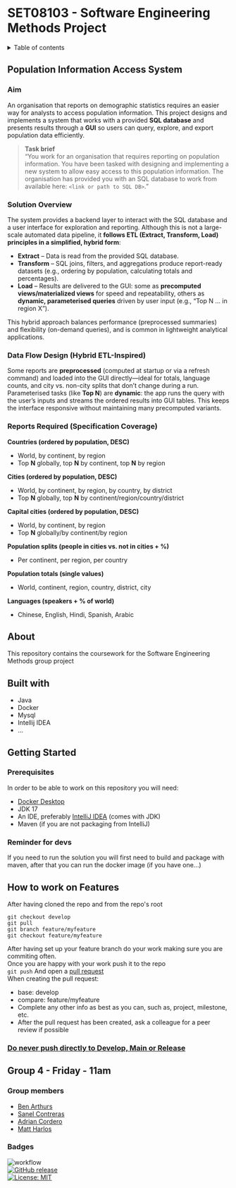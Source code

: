 # SET08103 - Software Engineering Methods Project
<details>
<summary>Table of contents</summary>
<ol>
    <li><a href="#population-information-access-system">Population Information Access System</a></li>
    <li><a href="#about">About</a></li>
    <li><a href="#built-with">Built with</a></li>
    <li><a href="#getting-started">Getting Started</a></li>
    <li><a href="#how-to-work-on-features">How to work on Features</a></li>
</ol>
</details>  

## Population Information Access System

### Aim
An organisation that reports on demographic statistics requires an easier way for analysts to access population information. This project designs and implements a system that works with a provided **SQL database** and presents results through a **GUI** so users can query, explore, and export population data efficiently.

> **Task brief**  
> “You work for an organisation that requires reporting on population information. You have been tasked with designing and implementing a new system to allow easy access to this population information. The organisation has provided you with an SQL database to work from available here: `<link or path to SQL DB>`.”

### Solution Overview
The system provides a backend layer to interact with the SQL database and a user interface for exploration and reporting. Although this is not a large-scale automated data pipeline, it **follows ETL (Extract, Transform, Load) principles in a simplified, hybrid form**:

- **Extract** – Data is read from the provided SQL database.  
- **Transform** – SQL joins, filters, and aggregations produce report-ready datasets (e.g., ordering by population, calculating totals and percentages).  
- **Load** – Results are delivered to the GUI: some as **precomputed views/materialized views** for speed and repeatability, others as **dynamic, parameterised queries** driven by user input (e.g., “Top N … in region X”).

This hybrid approach balances performance (preprocessed summaries) and flexibility (on-demand queries), and is common in lightweight analytical applications.

### Data Flow Design (Hybrid ETL-Inspired)
Some reports are **preprocessed** (computed at startup or via a refresh command) and loaded into the GUI directly—ideal for totals, language counts, and city vs. non-city splits that don’t change during a run. Parameterised tasks (like **Top N**) are **dynamic**: the app runs the query with the user’s inputs and streams the ordered results into GUI tables. This keeps the interface responsive without maintaining many precomputed variants.

### Reports Required (Specification Coverage)

**Countries (ordered by population, DESC)**
- World, by continent, by region  
- Top **N** globally, top **N** by continent, top **N** by region

**Cities (ordered by population, DESC)**
- World, by continent, by region, by country, by district  
- Top **N** globally, top **N** by continent/region/country/district

**Capital cities (ordered by population, DESC)**
- World, by continent, by region  
- Top **N** globally/by continent/by region

**Population splits (people in cities vs. not in cities + %)**  
- Per continent, per region, per country

**Population totals (single values)**  
- World, continent, region, country, district, city

**Languages (speakers + % of world)**  
- Chinese, English, Hindi, Spanish, Arabic

  
## About
This repository contains the coursework for the Software Engineering Methods group project
## Built with
- Java
- Docker
- Mysql
- Intellij IDEA
- ...
## Getting Started
### Prerequisites
In order to be able to work on this repository you will need:
- [Docker Desktop](https://www.docker.com/products/docker-desktop/)
- JDK 17
- An IDE, preferably [IntelliJ IDEA](https://www.jetbrains.com/idea/) (comes with JDK)
- Maven (if you are not packaging from IntelliJ)
### Reminder for devs
If you need to run the solution you will first need to build and package with maven, after that you can run the docker image (if you have one...)

## How to work on Features
After having cloned the repo and from the repo's root
```
git checkout develop
git pull
git branch feature/myfeature
git checkout feature/myfeature
```
After having set up your feature branch do your work making sure you are commiting often.  
Once you are happy with your work push it to the repo  
`git push`
And open a [pull request](https://github.com/BenArthurs/devops/pulls)  
When creating the pull request:
- base: develop
- compare: feature/myfeature
- Complete any other info as best as you can, such as, project, milestone, etc.
- After the pull request has been created, ask a colleague for a peer review if possible
### <ins>**Do never push directly to Develop, Main or Release**</ins>

## Group 4 - Friday - 11am
### Group members
- [Ben Arthurs](https://github.com/BenArthurs)
- [Sanel Contreras](https://github.com/Patanja)
- [Adrian Cordero](https://github.com/adricr)
- [Matt Harlos](https://github.com/morival)


### Badges
![workflow](https://github.com/BenArthurs/devops/actions/workflows/setup.yml/badge.svg) <br/>
[![GitHub release](https://img.shields.io/github/v/release/BenArthurs/devops.svg)](https://github.com/BenArthurs/devops/releases) <br/>
[![License: MIT](https://img.shields.io/badge/License-MIT-yellow.svg)](https://opensource.org/licenses/MIT)

